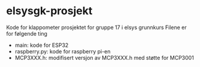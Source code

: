 # elsysgk-prosjekt
Kode for klappometer prosjektet for gruppe 17 i elsys grunnkurs
Filene er for følgende ting
- main: kode for ESP32
- raspberry.py: kode for raspberry pi-en
- MCP3XXX.h: modifisert versjon av MCP3XXX.h med støtte for MCP3001
